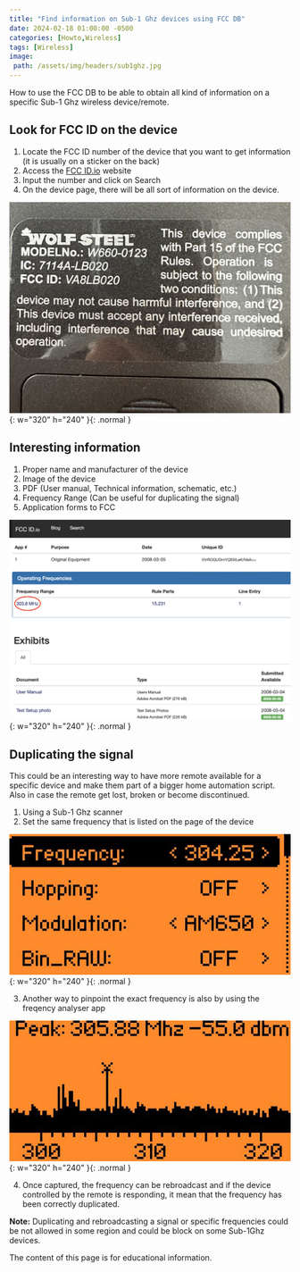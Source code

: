 ```yaml
---
title: "Find information on Sub-1 Ghz devices using FCC DB"
date: 2024-02-18 01:00:00 -0500
categories: [Howto,Wireless]
tags: [Wireless]
image:
 path: /assets/img/headers/sub1ghz.jpg
---
```


How to use the FCC DB to be able to obtain all kind of information on a specific Sub-1 Ghz wireless device/remote.

## Look for FCC ID on the device

1. Locate the FCC ID number of the device that you want to get information (it is usually on a sticker on the back)
2. Access the [FCC ID.io](https://fccid.io) website
3. Input the number and click on Search
4. On the device page, there will be all sort of information on the device.

![FCC Sticker](/assets/img/fcc_sticker.jpg){: w="320" h="240" }{: .normal }

## Interesting information

1. Proper name and manufacturer of the device
2. Image of the device
3. PDF (User manual, Technical information, schematic, etc.)
4. Frequency Range (Can be useful for duplicating the signal)
5. Application forms to FCC

![FCC DB](/assets/img/fccdb.png){: w="320" h="240" }{: .normal }

## Duplicating the signal

This could be an interesting way to have more remote available for a specific device and make them part of a bigger home automation script. Also in case the remote get lost, broken or become discontinued.

1. Using a Sub-1 Ghz scanner
2. Set the same frequency that is listed on the page of the device

![Set frequency](/assets/img/set-frequency.jpg){: w="320" h="240" }{: .normal }

3. Another way to pinpoint the exact frequency is also by using the freqency analyser app

![Frenquency analyser](/assets/img/frequency_analyser.jpg){: w="320" h="240" }{: .normal }

4. Once captured, the frequency can be rebroadcast and if the device controlled by the remote is responding, it mean that the frequency has been correctly duplicated.


**Note:** Duplicating and rebroadcasting a signal or specific frequencies could be not allowed in some region and could be block on some Sub-1Ghz devices. 

The content of this page is for educational information. 